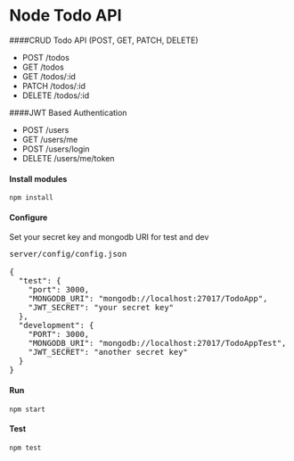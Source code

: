 # Node Todo API

####CRUD Todo API (POST, GET, PATCH, DELETE)
* POST /todos
* GET /todos
* GET /todos/:id
* PATCH /todos/:id
* DELETE /todos/:id

####JWT Based Authentication
* POST /users
* GET /users/me
* POST /users/login
* DELETE /users/me/token

#### Install modules
```npm install```

#### Configure
Set your secret key and mongodb URI for test and dev
<pre>
server/config/config.json

{
  "test": {
    "port": 3000,
    "MONGODB_URI": "mongodb://localhost:27017/TodoApp",
    "JWT_SECRET": "your secret key"
  },
  "development": {
    "PORT": 3000,
    "MONGODB_URI": "mongodb://localhost:27017/TodoAppTest",
    "JWT_SECRET": "another secret key"
  }
}
</pre>

#### Run
```npm start```

#### Test
```npm test```
